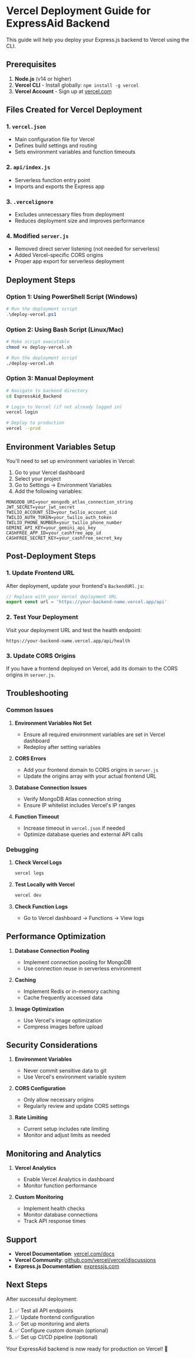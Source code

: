 # Vercel Deployment Guide for ExpressAid Backend

This guide will help you deploy your Express.js backend to Vercel using the CLI.

## Prerequisites

1. **Node.js** (v14 or higher)
2. **Vercel CLI** - Install globally: `npm install -g vercel`
3. **Vercel Account** - Sign up at [vercel.com](https://vercel.com)

## Files Created for Vercel Deployment

### 1. `vercel.json`
- Main configuration file for Vercel
- Defines build settings and routing
- Sets environment variables and function timeouts

### 2. `api/index.js`
- Serverless function entry point
- Imports and exports the Express app

### 3. `.vercelignore`
- Excludes unnecessary files from deployment
- Reduces deployment size and improves performance

### 4. Modified `server.js`
- Removed direct server listening (not needed for serverless)
- Added Vercel-specific CORS origins
- Proper app export for serverless deployment

## Deployment Steps

### Option 1: Using PowerShell Script (Windows)
```powershell
# Run the deployment script
.\deploy-vercel.ps1
```

### Option 2: Using Bash Script (Linux/Mac)
```bash
# Make script executable
chmod +x deploy-vercel.sh

# Run the deployment script
./deploy-vercel.sh
```

### Option 3: Manual Deployment
```bash
# Navigate to backend directory
cd ExpressAid_Backend

# Login to Vercel (if not already logged in)
vercel login

# Deploy to production
vercel --prod
```

## Environment Variables Setup

You'll need to set up environment variables in Vercel:

1. Go to your Vercel dashboard
2. Select your project
3. Go to Settings → Environment Variables
4. Add the following variables:

```
MONGODB_URI=your_mongodb_atlas_connection_string
JWT_SECRET=your_jwt_secret
TWILIO_ACCOUNT_SID=your_twilio_account_sid
TWILIO_AUTH_TOKEN=your_twilio_auth_token
TWILIO_PHONE_NUMBER=your_twilio_phone_number
GEMINI_API_KEY=your_gemini_api_key
CASHFREE_APP_ID=your_cashfree_app_id
CASHFREE_SECRET_KEY=your_cashfree_secret_key
```

## Post-Deployment Steps

### 1. Update Frontend URL
After deployment, update your frontend's `BackendURl.js`:

```javascript
// Replace with your Vercel deployment URL
export const url = 'https://your-backend-name.vercel.app/api'
```

### 2. Test Your Deployment
Visit your deployment URL and test the health endpoint:
```
https://your-backend-name.vercel.app/api/health
```

### 3. Update CORS Origins
If you have a frontend deployed on Vercel, add its domain to the CORS origins in `server.js`.

## Troubleshooting

### Common Issues

1. **Environment Variables Not Set**
   - Ensure all required environment variables are set in Vercel dashboard
   - Redeploy after setting variables

2. **CORS Errors**
   - Add your frontend domain to CORS origins in `server.js`
   - Update the origins array with your actual frontend URL

3. **Database Connection Issues**
   - Verify MongoDB Atlas connection string
   - Ensure IP whitelist includes Vercel's IP ranges

4. **Function Timeout**
   - Increase timeout in `vercel.json` if needed
   - Optimize database queries and external API calls

### Debugging

1. **Check Vercel Logs**
   ```bash
   vercel logs
   ```

2. **Test Locally with Vercel**
   ```bash
   vercel dev
   ```

3. **Check Function Logs**
   - Go to Vercel dashboard → Functions → View logs

## Performance Optimization

1. **Database Connection Pooling**
   - Implement connection pooling for MongoDB
   - Use connection reuse in serverless environment

2. **Caching**
   - Implement Redis or in-memory caching
   - Cache frequently accessed data

3. **Image Optimization**
   - Use Vercel's image optimization
   - Compress images before upload

## Security Considerations

1. **Environment Variables**
   - Never commit sensitive data to git
   - Use Vercel's environment variable system

2. **CORS Configuration**
   - Only allow necessary origins
   - Regularly review and update CORS settings

3. **Rate Limiting**
   - Current setup includes rate limiting
   - Monitor and adjust limits as needed

## Monitoring and Analytics

1. **Vercel Analytics**
   - Enable Vercel Analytics in dashboard
   - Monitor function performance

2. **Custom Monitoring**
   - Implement health checks
   - Monitor database connections
   - Track API response times

## Support

- **Vercel Documentation**: [vercel.com/docs](https://vercel.com/docs)
- **Vercel Community**: [github.com/vercel/vercel/discussions](https://github.com/vercel/vercel/discussions)
- **Express.js Documentation**: [expressjs.com](https://expressjs.com)

## Next Steps

After successful deployment:

1. ✅ Test all API endpoints
2. ✅ Update frontend configuration
3. ✅ Set up monitoring and alerts
4. ✅ Configure custom domain (optional)
5. ✅ Set up CI/CD pipeline (optional)

Your ExpressAid backend is now ready for production on Vercel! 🚀